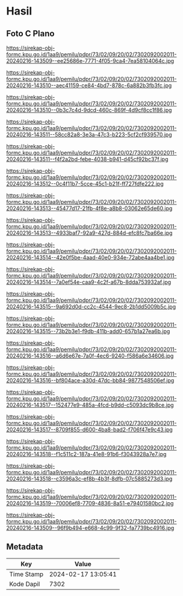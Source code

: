 # Hasil

## Foto C Plano

https://sirekap-obj-formc.kpu.go.id/1aa9/pemilu/pdpr/73/02/09/20/02/7302092002011-20240216-143509--ee25686e-7771-4f05-9ca4-7ea58104064c.jpg

https://sirekap-obj-formc.kpu.go.id/1aa9/pemilu/pdpr/73/02/09/20/02/7302092002011-20240216-143510--aec41159-ce84-4bd7-878c-6a882b3fb3fc.jpg

https://sirekap-obj-formc.kpu.go.id/1aa9/pemilu/pdpr/73/02/09/20/02/7302092002011-20240216-143510--0b3c7c4d-9dcd-460c-869f-4d9cf8cc1f86.jpg

https://sirekap-obj-formc.kpu.go.id/1aa9/pemilu/pdpr/73/02/09/20/02/7302092002011-20240216-143511--58cc82a8-3e3a-47c3-b223-5cf2cf939570.jpg

https://sirekap-obj-formc.kpu.go.id/1aa9/pemilu/pdpr/73/02/09/20/02/7302092002011-20240216-143511--f4f2a2bd-febe-4038-b941-d45cf92bc37f.jpg

https://sirekap-obj-formc.kpu.go.id/1aa9/pemilu/pdpr/73/02/09/20/02/7302092002011-20240216-143512--0c4f11b7-5cce-45c1-b21f-ff727fdfe222.jpg

https://sirekap-obj-formc.kpu.go.id/1aa9/pemilu/pdpr/73/02/09/20/02/7302092002011-20240216-143513--45477d17-21fb-4f8e-a8b8-03062e65de60.jpg

https://sirekap-obj-formc.kpu.go.id/1aa9/pemilu/pdpr/73/02/09/20/02/7302092002011-20240216-143513--4933baf7-92a9-427d-884d-efc8fc7ba66e.jpg

https://sirekap-obj-formc.kpu.go.id/1aa9/pemilu/pdpr/73/02/09/20/02/7302092002011-20240216-143514--42e0f5be-4aad-40e0-934e-72abe4aa4be1.jpg

https://sirekap-obj-formc.kpu.go.id/1aa9/pemilu/pdpr/73/02/09/20/02/7302092002011-20240216-143514--7a0ef54e-caa9-4c2f-a67b-8dda753932af.jpg

https://sirekap-obj-formc.kpu.go.id/1aa9/pemilu/pdpr/73/02/09/20/02/7302092002011-20240216-143515--9a692d0d-cc2c-4544-9ec8-2b1dd5009b5c.jpg

https://sirekap-obj-formc.kpu.go.id/1aa9/pemilu/pdpr/73/02/09/20/02/7302092002011-20240216-143515--73b2b3e1-f9db-411b-add0-657b1a27ea6b.jpg

https://sirekap-obj-formc.kpu.go.id/1aa9/pemilu/pdpr/73/02/09/20/02/7302092002011-20240216-143516--a6d6e67e-7a0f-4ec6-9240-f586a6e34606.jpg

https://sirekap-obj-formc.kpu.go.id/1aa9/pemilu/pdpr/73/02/09/20/02/7302092002011-20240216-143516--bf804ace-a30d-47dc-bb84-9877548506ef.jpg

https://sirekap-obj-formc.kpu.go.id/1aa9/pemilu/pdpr/73/02/09/20/02/7302092002011-20240216-143517--152477e9-485a-4fcd-b9dd-c5093dc9b8ce.jpg

https://sirekap-obj-formc.kpu.go.id/1aa9/pemilu/pdpr/73/02/09/20/02/7302092002011-20240216-143517--8709f855-d600-4ba8-bad2-f706f47e9c43.jpg

https://sirekap-obj-formc.kpu.go.id/1aa9/pemilu/pdpr/73/02/09/20/02/7302092002011-20240216-143518--f1c511c2-187a-41e8-91b6-f3043928a7e7.jpg

https://sirekap-obj-formc.kpu.go.id/1aa9/pemilu/pdpr/73/02/09/20/02/7302092002011-20240216-143518--c3596a3c-ef8b-4b3f-8dfb-07c5885273d3.jpg

https://sirekap-obj-formc.kpu.go.id/1aa9/pemilu/pdpr/73/02/09/20/02/7302092002011-20240216-143519--70006ef8-7709-4836-8a51-e79401580bc2.jpg

https://sirekap-obj-formc.kpu.go.id/1aa9/pemilu/pdpr/73/02/09/20/02/7302092002011-20240216-143509--96f9b494-e668-4c99-9f32-fa7739bc4916.jpg


## Metadata

| Key        | Value               |
| ---------- | ------------------- |
| Time Stamp | 2024-02-17 13:05:41 |
| Kode Dapil | 7302                |



